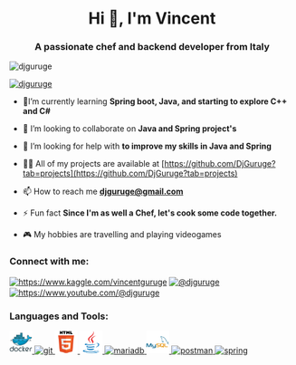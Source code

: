 <h1 align="center">Hi 👋, I'm Vincent</h1>
<h3 align="center">A passionate chef and backend developer from Italy</h3>

<p align="left"> <img src="https://komarev.com/ghpvc/?username=djguruge&label=Profile%20views&color=0e75b6&style=flat" alt="djguruge" /> </p>

<p align="left"> <a href="https://github.com/ryo-ma/github-profile-trophy"><img src="https://github-profile-trophy.vercel.app/?username=djguruge" alt="djguruge" /></a> </p>

- 🌱I’m currently learning **Spring boot, Java, and starting to explore C++ and C#**

- 👯 I’m looking to collaborate on **Java and Spring project's**

- 🤝 I’m looking for help with **to improve my skills in Java and Spring**

- 👨‍💻 All of my projects are available at [https://github.com/DjGuruge?tab=projects](https://github.com/DjGuruge?tab=projects)

- 📫 How to reach me **djguruge@gmail.com**

- ⚡ Fun fact **Since I'm as well a Chef, let's cook some code together.**

- 🎮 My hobbies are travelling and playing videogames

<h3 align="left">Connect with me:</h3>
<p align="left">
<a href="https://www.kaggle.com/vincentguruge" target="blank"><img align="center" src="https://raw.githubusercontent.com/rahuldkjain/github-profile-readme-generator/master/src/images/icons/Social/kaggle.svg" alt="https://www.kaggle.com/vincentguruge" height="30" width="40" /></a>
<a href="https://www.instagram.com/djguruge/" target="blank"><img align="center" src="https://raw.githubusercontent.com/rahuldkjain/github-profile-readme-generator/master/src/images/icons/Social/instagram.svg" alt="@djguruge" height="30" width="40" /></a>
<a href="https://www.youtube.com/djguruge" target="blank"><img align="center" src="https://raw.githubusercontent.com/rahuldkjain/github-profile-readme-generator/master/src/images/icons/Social/youtube.svg" alt="https://www.youtube.com/@djguruge" height="30" width="40" /></a>
</p>

<h3 align="left">Languages and Tools:</h3>
<p align="left"> <a href="https://www.docker.com/" target="_blank" rel="noreferrer"> <img src="https://raw.githubusercontent.com/devicons/devicon/master/icons/docker/docker-original-wordmark.svg" alt="docker" width="40" height="40"/> </a> <a href="https://git-scm.com/" target="_blank" rel="noreferrer"> <img src="https://www.vectorlogo.zone/logos/git-scm/git-scm-icon.svg" alt="git" width="40" height="40"/> </a> <a href="https://www.w3.org/html/" target="_blank" rel="noreferrer"> <img src="https://raw.githubusercontent.com/devicons/devicon/master/icons/html5/html5-original-wordmark.svg" alt="html5" width="40" height="40"/> </a> <a href="https://www.java.com" target="_blank" rel="noreferrer"> <img src="https://raw.githubusercontent.com/devicons/devicon/master/icons/java/java-original.svg" alt="java" width="40" height="40"/> </a> <a href="https://mariadb.org/" target="_blank" rel="noreferrer"> <img src="https://www.vectorlogo.zone/logos/mariadb/mariadb-icon.svg" alt="mariadb" width="40" height="40"/> </a> <a href="https://www.mysql.com/" target="_blank" rel="noreferrer"> <img src="https://raw.githubusercontent.com/devicons/devicon/master/icons/mysql/mysql-original-wordmark.svg" alt="mysql" width="40" height="40"/> </a> <a href="https://postman.com" target="_blank" rel="noreferrer"> <img src="https://www.vectorlogo.zone/logos/getpostman/getpostman-icon.svg" alt="postman" width="40" height="40"/> </a> <a href="https://spring.io/" target="_blank" rel="noreferrer"> <img src="https://www.vectorlogo.zone/logos/springio/springio-icon.svg" alt="spring" width="40" height="40"/> </a> </p>
